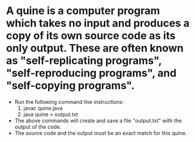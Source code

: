 # A quine is a computer program which takes no input and produces a copy of its own source code as its only output. These are often known as "self-replicating programs", "self-reproducing programs", and "self-copying programs".


- Run the following command line instructions:
    1. javac quine.java
    2. java quine > output.txt
- The above commands will create and save a file "output.txt" with the output of the code.
- The source code and the output must be an exact match for this quine. 
